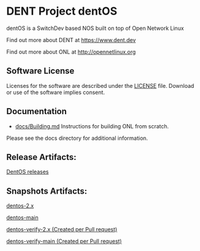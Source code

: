 DENT Project dentOS
===================

dentOS is a SwitchDev based NOS built on top of Open Network Linux

Find out more about DENT at https://www.dent.dev

Find out more about ONL  at http://opennetlinux.org

Software License
-----------------

Licenses for the software are described under the [LICENSE](LICENSE) file.  Download or use of the software implies consent.

Documentation
-------------

* [docs/Building.md](docs/Building.md)
    Instructions for building ONL from scratch.

Please see the docs directory for additional information. 

Release Artifacts:
-----------------
[DentOS releases](https://repos.refinery.dev/service/rest/repository/browse/dent/releases/org/dent/)

Snapshots Artifacts:
-------------------

[dentos-2.x](https://repos.refinery.dev/service/rest/repository/browse/dent/snapshots/org/dent/dentos/dentos-merge-2.x/)

[dentos-main](https://repos.refinery.dev/service/rest/repository/browse/dent/snapshots/org/dent/dentos/dentos-merge-main/)

[dentos-verify-2.x (Created per Pull request)](https://repos.refinery.dev/service/rest/repository/browse/dent/snapshots/org/dent/dentos/dentos-verify-2.x/)

[dentos-verify-main (Created per Pull request)](https://repos.refinery.dev/service/rest/repository/browse/dent/snapshots/org/dent/dentos/dentos-verify-main/)

